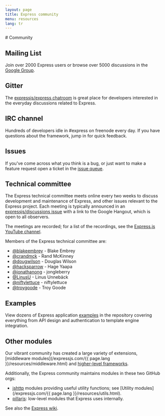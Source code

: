 ```yaml
---
layout: page
title: Express community
menu: resources
lang: tr
---
```

<div id="page-doc" markdown="1">
# Community

## Mailing List

Join over 2000 Express users or browse over 5000
discussions in the [Google Group](https://groups.google.com/group/express-js).

## Gitter

The [expressjs/express chatroom](https://gitter.im/expressjs/express) is great place
for developers interested in the everyday discussions related to Express.

## IRC channel

Hundreds of developers idle in #express on freenode every day.
If you have questions about the framework, jump in for quick
feedback.

## Issues

If you've come across what you think is a bug, or just want to make
a feature request open a ticket in the [issue queue](https://github.com/expressjs/express/issues).

## Technical committee

The Express technical committee meets online every two weeks to discuss development and maintenance of Express, and other issues relevant to the Express project.
Each meeting is typically announced in an [expressjs/discussions issue](https://github.com/expressjs/discussions/issues) with a link to the Google Hangout, which is
open to all observers.

The meetings are recorded; for a list of the recordings, see the [Express.js YouTube channel](https://www.youtube.com/channel/UCYjxjAeH6TRik9Iwy5nXw7g).

Members of the Express technical committee are:

- [@blakeembrey](https://github.com/blakeembrey) - Blake Embrey
- [@crandmck](https://github.com/crandmck) - Rand McKinney
- [@dougwilson](https://github.com/dougwilson) - Douglas Wilson
- [@hacksparrow](https://github.com/hacksparrow) - Hage Yaapa
- [@jonathanong](https://github.com/jonathanong) - jongleberry
- [@LinusU](https://github.com/LinusU) - Linus Unnebäck
- [@niftylettuce](https://github.com/niftylettuce) - niftylettuce
- [@troygoode](https://github.com/troygoode) - Troy Goode

## Examples

View dozens of Express application [examples](https://github.com/expressjs/express/tree/master/examples)
in the repository covering everything from API design and authentication to template engine integration.

## Other modules

Our vibrant community has created a large variety of extensions,
[middleware modules](/expressjs.com/{{ page.lang }}/resources/middleware.html) and
[higher-level frameworks](frameworks.html).  

Additionally, the Express community maintains modules in these two GitHub orgs:

- [jshttp](https://jshttp.github.io/) modules providing useful utility functions; see [Utility modules](/expressjs.com/{{ page.lang }}/resources/utils.html).
- [pillarjs](https://pillarjs.github.io/): low-level modules that Express uses internally.

See also the [Express wiki](https://github.com/expressjs/express/wiki).
</div>
